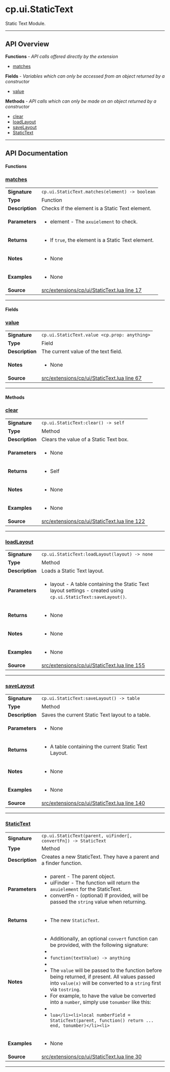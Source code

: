 # cp.ui.StaticText

Static Text Module.

---

## API Overview
**Functions** - _API calls offered directly by the extension_
 * [matches](#matches)

**Fields** - _Variables which can only be accessed from an object returned by a constructor_
 * [value](#value)

**Methods** - _API calls which can only be made on an object returned by a constructor_
 * [clear](#clear)
 * [loadLayout](#loadlayout)
 * [saveLayout](#savelayout)
 * [StaticText](#statictext)


---

## API Documentation

#### Functions


### [matches](#matches)

|                                             |                                                                                     |
| --------------------------------------------|-------------------------------------------------------------------------------------|
| **Signature**                               | `cp.ui.StaticText.matches(element) -> boolean`                                                                    |
| **Type**                                    | Function                                                                     |
| **Description**                             | Checks if the element is a Static Text element.                                                                     |
| **Parameters**                              | <ul><li>element      - The `axuielement` to check.</li></ul> |
| **Returns**                                 | <ul><li>If `true`, the element is a Static Text element.</li></ul>          |
| **Notes**                                   | <ul><li>None</li></ul> |
| **Examples**                                | <ul><li>None</li></ul> |
| **Source**                                  | [src/extensions/cp/ui/StaticText.lua line 17](https://github.com/CommandPost/CommandPost/blob/develop/src/extensions/cp/ui/StaticText.lua#L17) |

---

#### Fields


### [value](#value)

|                                             |                                                                                     |
| --------------------------------------------|-------------------------------------------------------------------------------------|
| **Signature**                               | `cp.ui.StaticText.value <cp.prop: anything>`                                                                    |
| **Type**                                    | Field                                                                     |
| **Description**                             | The current value of the text field.                                                                     |
| **Notes**                                   | <ul><li>None</li></ul> |
| **Source**                                  | [src/extensions/cp/ui/StaticText.lua line 67](https://github.com/CommandPost/CommandPost/blob/develop/src/extensions/cp/ui/StaticText.lua#L67) |

---

#### Methods


### [clear](#clear)

|                                             |                                                                                     |
| --------------------------------------------|-------------------------------------------------------------------------------------|
| **Signature**                               | `cp.ui.StaticText:clear() -> self`                                                                    |
| **Type**                                    | Method                                                                     |
| **Description**                             | Clears the value of a Static Text box.                                                                     |
| **Parameters**                              | <ul><li>None</li></ul> |
| **Returns**                                 | <ul><li>Self</li></ul>          |
| **Notes**                                   | <ul><li>None</li></ul> |
| **Examples**                                | <ul><li>None</li></ul> |
| **Source**                                  | [src/extensions/cp/ui/StaticText.lua line 122](https://github.com/CommandPost/CommandPost/blob/develop/src/extensions/cp/ui/StaticText.lua#L122) |

---


### [loadLayout](#loadlayout)

|                                             |                                                                                     |
| --------------------------------------------|-------------------------------------------------------------------------------------|
| **Signature**                               | `cp.ui.StaticText:loadLayout(layout) -> none`                                                                    |
| **Type**                                    | Method                                                                     |
| **Description**                             | Loads a Static Text layout.                                                                     |
| **Parameters**                              | <ul><li>layout - A table containing the Static Text layout settings - created using `cp.ui.StaticText:saveLayout()`.</li></ul> |
| **Returns**                                 | <ul><li>None</li></ul>          |
| **Notes**                                   | <ul><li>None</li></ul> |
| **Examples**                                | <ul><li>None</li></ul> |
| **Source**                                  | [src/extensions/cp/ui/StaticText.lua line 155](https://github.com/CommandPost/CommandPost/blob/develop/src/extensions/cp/ui/StaticText.lua#L155) |

---


### [saveLayout](#savelayout)

|                                             |                                                                                     |
| --------------------------------------------|-------------------------------------------------------------------------------------|
| **Signature**                               | `cp.ui.StaticText:saveLayout() -> table`                                                                    |
| **Type**                                    | Method                                                                     |
| **Description**                             | Saves the current Static Text layout to a table.                                                                     |
| **Parameters**                              | <ul><li>None</li></ul> |
| **Returns**                                 | <ul><li>A table containing the current Static Text Layout.</li></ul>          |
| **Notes**                                   | <ul><li>None</li></ul> |
| **Examples**                                | <ul><li>None</li></ul> |
| **Source**                                  | [src/extensions/cp/ui/StaticText.lua line 140](https://github.com/CommandPost/CommandPost/blob/develop/src/extensions/cp/ui/StaticText.lua#L140) |

---


### [StaticText](#statictext)

|                                             |                                                                                     |
| --------------------------------------------|-------------------------------------------------------------------------------------|
| **Signature**                               | `cp.ui.StaticText(parent, uiFinder[, convertFn]) -> StaticText`                                                                    |
| **Type**                                    | Method                                                                     |
| **Description**                             | Creates a new StaticText. They have a parent and a finder function.                                                                     |
| **Parameters**                              | <ul><li>parent   - The parent object.</li><li>uiFinder - The function will return the `axuielement` for the StaticText.</li><li>convertFn    - (optional) If provided, will be passed the `string` value when returning.</li></ul> |
| **Returns**                                 | <ul><li>The new `StaticText`.</li></ul>          |
| **Notes**                                   | <ul><li>Additionally, an optional `convert` function can be provided, with the following signature:</li><li></li><li>`function(textValue) -> anything`</li><li></li><li>The `value` will be passed to the function before being returned, if present. All values passed into `value(x)` will be converted to a `string` first via `tostring`.</li><li>For example, to have the value be converted into a `number`, simply use `tonumber` like this:</li><li></li><li>```lua</li><li>local numberField = StaticText(parent, function() return ... end, tonumber)</li><li>```</li></ul> |
| **Examples**                                | <ul><li>None</li></ul> |
| **Source**                                  | [src/extensions/cp/ui/StaticText.lua line 30](https://github.com/CommandPost/CommandPost/blob/develop/src/extensions/cp/ui/StaticText.lua#L30) |

---

